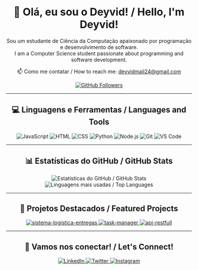 <h1 align="center">
  👋 Olá, eu sou o Deyvid! / Hello, I'm Deyvid!
</h1>

<p align="center">
  Sou um estudante de Ciência da Computação apaixonado por programação e desenvolvimento de software. <br>
  I am a Computer Science student passionate about programming and software development.
</p>

<p align="center">
  📫 Como me contatar / How to reach me: <a href="mailto:deyvidmail24@gmail.com">deyvidmail24@gmail.com</a>
</p>

<p align="center">
  <a href="https://github.com/RageHTML?tab=followers">
    <img src="https://img.shields.io/github/followers/RageHTML?label=Followers&style=social" alt="GitHub Followers">
  </a>
</p>

---

<h2 align="center">
  💻 Linguagens e Ferramentas / Languages and Tools
</h2>

<p align="center">
  <img src="https://img.shields.io/badge/JavaScript-323330?style=for-the-badge&logo=javascript&logoColor=F7DF1E" alt="JavaScript">
  <img src="https://img.shields.io/badge/HTML-239120?style=for-the-badge&logo=html5&logoColor=white" alt="HTML">
  <img src="https://img.shields.io/badge/CSS-239120?&style=for-the-badge&logo=css3&logoColor=white" alt="CSS">
  <img src="https://img.shields.io/badge/Python-3776AB?style=for-the-badge&logo=python&logoColor=white" alt="Python">
  <img src="https://img.shields.io/badge/Node.js-43853D?style=for-the-badge&logo=node.js&logoColor=white" alt="Node.js">
  <img src="https://img.shields.io/badge/Git-F05032?style=for-the-badge&logo=git&logoColor=white" alt="Git">
  <img src="https://img.shields.io/badge/VS_Code-007ACC?style=for-the-badge&logo=visual-studio-code&logoColor=white" alt="VS Code">
</p>

---

<h2 align="center">
  📊 Estatísticas do GitHub / GitHub Stats
</h2>

<p align="center">
  <img src="https://github-readme-stats.vercel.app/api?username=RageHTML&show_icons=true&theme=dark&hide_border=true" alt="Estatísticas do GitHub / GitHub Stats">
  <img src="https://github-readme-stats.vercel.app/api/top-langs/?username=RageHTML&layout=compact&theme=dark&hide_border=true" alt="Linguagens mais usadas / Top Languages">
</p>

---

<h2 align="center">
  🚀 Projetos Destacados / Featured Projects
</h2>

<p align="center">
  <a href="https://github.com/RageHTML/sistema-logistica-entregas">
    <img src="https://github-readme-stats.vercel.app/api/pin/?username=RageHTML&repo=sistema-logistica-entregas&theme=dark&hide_border=true" alt="sistema-logistica-entregas">
  </a>
  <a href="https://github.com/RageHTML/gerenciador-tarefas">
    <img src="https://github-readme-stats.vercel.app/api/pin/?username=RageHTML&repo=gerenciador-tarefas&theme=dark&hide_border=true" alt="task-manager">
  </a>
  <a href="https://github.com/RageHTML/api-restfull">
    <img src="https://github-readme-stats.vercel.app/api/pin/?username=RageHTML&repo=api-restfull&theme=dark&hide_border=true" alt="api-restfull">
  </a>
 
</p>

---

<h2 align="center">
  🌟 Vamos nos conectar! / Let's Connect!
</h2>

<p align="center">
  <a href="https://www.linkedin.com/in/deyvid-martins-545530352/">
    <img src="https://img.shields.io/badge/LinkedIn-0077B5?style=for-the-badge&logo=linkedin&logoColor=white" alt="LinkedIn">
  </a>
  <a href="https://twitter.com/seu-twitter">
    <img src="https://img.shields.io/badge/Twitter-1DA1F2?style=for-the-badge&logo=twitter&logoColor=white" alt="Twitter">
  </a>
  <a href="https://www.instagram.com/seu-instagram/">
    <img src="https://img.shields.io/badge/Instagram-E4405F?style=for-the-badge&logo=instagram&logoColor=white" alt="Instagram">
  </a>
</p>
